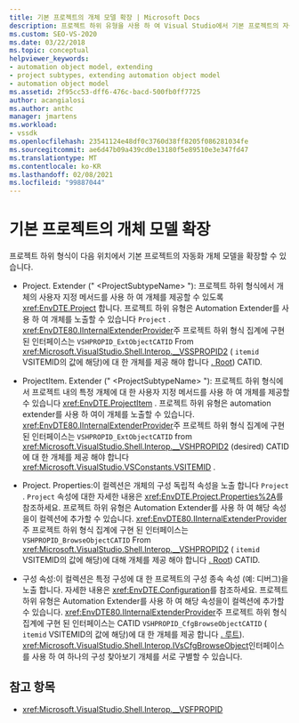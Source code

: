 ```yaml
---
title: 기본 프로젝트의 개체 모델 확장 | Microsoft Docs
description: 프로젝트 하위 유형을 사용 하 여 Visual Studio에서 기본 프로젝트의 자동화 개체 모델을 확장 하는 방법에 대해 알아봅니다.
ms.custom: SEO-VS-2020
ms.date: 03/22/2018
ms.topic: conceptual
helpviewer_keywords:
- automation object model, extending
- project subtypes, extending automation object model
- automation object model
ms.assetid: 2f95cc53-dff6-476c-bacd-500fb0ff7725
author: acangialosi
ms.author: anthc
manager: jmartens
ms.workload:
- vssdk
ms.openlocfilehash: 23541124e48df0c3760d38ff8205f086281034fe
ms.sourcegitcommit: ae6d47b09a439cd0e13180f5e89510e3e347fd47
ms.translationtype: MT
ms.contentlocale: ko-KR
ms.lasthandoff: 02/08/2021
ms.locfileid: "99887044"
---
```

# <a name="extend-the-object-model-of-the-base-project"></a>기본 프로젝트의 개체 모델 확장

프로젝트 하위 형식이 다음 위치에서 기본 프로젝트의 자동화 개체 모델을 확장할 수 있습니다.

- Project. Extender (" \<ProjectSubtypeName> "): 프로젝트 하위 형식에서 개체의 사용자 지정 메서드를 사용 하 여 개체를 제공할 수 있도록 <xref:EnvDTE.Project> 합니다. 프로젝트 하위 유형은 Automation Extender를 사용 하 여 개체를 노출할 수 있습니다 `Project` . <xref:EnvDTE80.IInternalExtenderProvider>주 프로젝트 하위 형식 집계에 구현 된 인터페이스는 `VSHPROPID_ExtObjectCATID` From <xref:Microsoft.VisualStudio.Shell.Interop.__VSSPROPID2> ( `itemid` VSITEMID의 값에 해당)에 대 한 개체를 제공 해야 합니다 [. Root](<xref:Microsoft.VisualStudio.VSConstants.VSITEMID.Root>)) CATID.

- ProjectItem. Extender (" \<ProjectSubtypeName> "): 프로젝트 하위 형식에서 프로젝트 내의 특정 개체에 대 한 사용자 지정 메서드를 사용 하 여 개체를 제공할 수 있습니다 <xref:EnvDTE.ProjectItem> . 프로젝트 하위 유형은 automation extender를 사용 하 여이 개체를 노출할 수 있습니다. <xref:EnvDTE80.IInternalExtenderProvider>주 프로젝트 하위 형식 집계에 구현 된 인터페이스는 `VSHPROPID_ExtObjectCATID` from <xref:Microsoft.VisualStudio.Shell.Interop.__VSHPROPID2> (desired) CATID에 대 한 개체를 제공 해야 합니다 <xref:Microsoft.VisualStudio.VSConstants.VSITEMID> .

- Project. Properties:이 컬렉션은 개체의 구성 독립적 속성을 노출 합니다 `Project` . `Project` 속성에 대한 자세한 내용은 <xref:EnvDTE.Project.Properties%2A>를 참조하세요. 프로젝트 하위 유형은 Automation Extender를 사용 하 여 해당 속성을이 컬렉션에 추가할 수 있습니다. <xref:EnvDTE80.IInternalExtenderProvider>주 프로젝트 하위 형식 집계에 구현 된 인터페이스는 `VSHPROPID_BrowseObjectCATID` From <xref:Microsoft.VisualStudio.Shell.Interop.__VSHPROPID2> ( `itemid` VSITEMID의 값에 해당)에 대해 개체를 제공 해야 합니다 [. Root](<xref:Microsoft.VisualStudio.VSConstants.VSITEMID.Root>)) CATID.

- 구성 속성:이 컬렉션은 특정 구성에 대 한 프로젝트의 구성 종속 속성 (예: 디버그)을 노출 합니다. 자세한 내용은 <xref:EnvDTE.Configuration>를 참조하세요. 프로젝트 하위 유형은 Automation Extender를 사용 하 여 해당 속성을이 컬렉션에 추가할 수 있습니다. <xref:EnvDTE80.IInternalExtenderProvider>주 프로젝트 하위 형식 집계에 구현 된 인터페이스는 CATID `VSHPROPID_CfgBrowseObjectCATID` ( `itemid` VSITEMID의 값에 해당)에 대 한 개체를 제공 합니다 [. 루트](<xref:Microsoft.VisualStudio.VSConstants.VSITEMID.Root>)). <xref:Microsoft.VisualStudio.Shell.Interop.IVsCfgBrowseObject>인터페이스를 사용 하 여 하나의 구성 찾아보기 개체를 서로 구별할 수 있습니다.

## <a name="see-also"></a>참고 항목

- <xref:Microsoft.VisualStudio.Shell.Interop.__VSFPROPID>
